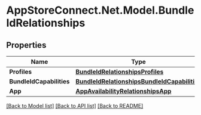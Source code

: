 # AppStoreConnect.Net.Model.BundleIdRelationships

## Properties

Name | Type | Description | Notes
------------ | ------------- | ------------- | -------------
**Profiles** | [**BundleIdRelationshipsProfiles**](BundleIdRelationshipsProfiles.md) |  | [optional] 
**BundleIdCapabilities** | [**BundleIdRelationshipsBundleIdCapabilities**](BundleIdRelationshipsBundleIdCapabilities.md) |  | [optional] 
**App** | [**AppAvailabilityRelationshipsApp**](AppAvailabilityRelationshipsApp.md) |  | [optional] 

[[Back to Model list]](../README.md#documentation-for-models) [[Back to API list]](../README.md#documentation-for-api-endpoints) [[Back to README]](../README.md)


